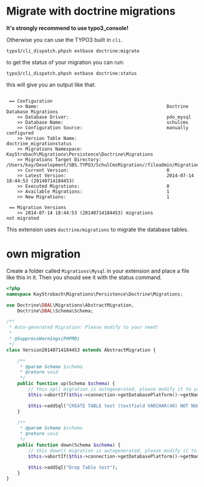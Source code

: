 # Migrate with doctrine migrations

__It's strongly recommend to use typo3_console!__

Otherwise you can use the TYPO3 built in `cli`.

```
typo3/cli_dispatch.phpsh extbase doctrine:migrate
```

to get the status of your migration you can run:

```
typo3/cli_dispatch.phpsh extbase doctrine:status
```

this will give you an output like that:

```

 == Configuration
    >> Name:                                               Doctrine Database Migrations
    >> Database Driver:                                    pdo_mysql
    >> Database Name:                                      schulcms
    >> Configuration Source:                               manually configured
    >> Version Table Name:                                 doctrine_migrationstatus
    >> Migrations Namespace:                               KayStrobach\Migrations\Persistence\Doctrine\Migrations
    >> Migrations Target Directory:                        /Users/kay/Development/SBS.TYPO3/SchulCmsMigration//fileadmin/Migrations
    >> Current Version:                                    0
    >> Latest Version:                                     2014-07-14 18:44:53 (20140714184453)
    >> Executed Migrations:                                0
    >> Available Migrations:                               1
    >> New Migrations:                                     1

 == Migration Versions
    >> 2014-07-14 18:44:53 (20140714184453) migrations                  not migrated

```

This extension uses `doctrine/migrations` to migrate the database tables.

# own migration

Create a folder called `Migrations\Mysql` in your extension and place a file like this in it.
Then you should see it with the status command.
 
```php
<?php
namespace KayStrobach\Migrations\Persistence\Doctrine\Migrations;

use Doctrine\DBAL\Migrations\AbstractMigration,
	Doctrine\DBAL\Schema\Schema;

/**
 * Auto-generated Migration: Please modify to your need!
 *
 * @SuppressWarnings(PHPMD)
 */
class Version20140714184453 extends AbstractMigration {

	/**
	 * @param Schema $schema
	 * @return void
	 */
	public function up(Schema $schema) {
		// this up() migration is autogenerated, please modify it to your needs
		$this->abortIf($this->connection->getDatabasePlatform()->getName() != "mysql");

        $this->addSql("CREATE TABLE test (textfield VARCHAR(40) NOT NULL) DEFAULT CHARACTER SET utf8 COLLATE utf8_unicode_ci ENGINE = InnoDB");
	}

	/**
	 * @param Schema $schema
	 * @return void
	 */
	public function down(Schema $schema) {
		// this down() migration is autogenerated, please modify it to your needs
		$this->abortIf($this->connection->getDatabasePlatform()->getName() != "mysql");

        $this->addSql("Drop Table test");
	}
}
```